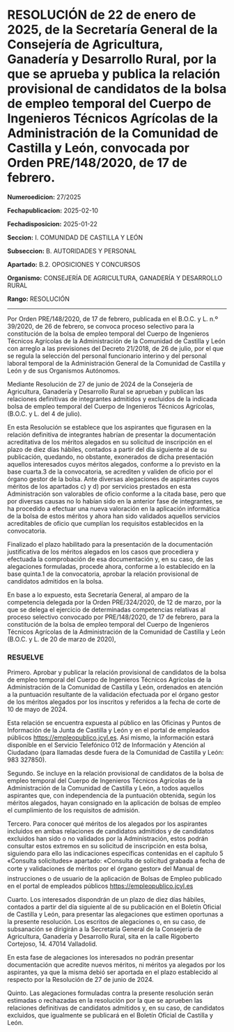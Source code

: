 # RESOLUCIÓN de 22 de enero de 2025, de la Secretaría General de la Consejería de Agricultura, Ganadería y Desarrollo Rural, por la que se aprueba y publica la relación provisional de candidatos de la bolsa de empleo temporal del Cuerpo de Ingenieros Técnicos Agrícolas de la Administración de la Comunidad de Castilla y León, convocada por Orden PRE/148/2020, de 17 de febrero.


**Numeroedicion:** 27/2025

**Fechapublicacion:** 2025-02-10

**Fechadisposicion:** 2025-01-22

**Seccion:** I. COMUNIDAD DE CASTILLA Y LEÓN

**Subseccion:** B. AUTORIDADES Y PERSONAL

**Apartado:** B.2. OPOSICIONES Y CONCURSOS

**Organismo:** CONSEJERÍA DE AGRICULTURA, GANADERÍA Y DESARROLLO RURAL

**Rango:** RESOLUCIÓN


---


Por Orden PRE/148/2020, de 17 de febrero, publicada en el B.O.C. y L. n.º 39/2020, de 26 de febrero, se convoca proceso selectivo para la constitución de la bolsa de empleo temporal del Cuerpo de Ingenieros Técnicos Agrícolas de la Administración de la Comunidad de Castilla y León con arreglo a las previsiones del Decreto 21/2018, de 26 de julio, por el que se regula la selección del personal funcionario interino y del personal laboral temporal de la Administración General de la Comunidad de Castilla y León y de sus Organismos Autónomos.

Mediante Resolución de 27 de junio de 2024 de la Consejería de Agricultura, Ganadería y Desarrollo Rural se aprueban y publican las relaciones definitivas de integrantes admitidos y excluidos de la indicada bolsa de empleo temporal del Cuerpo de Ingenieros Técnicos Agrícolas, (B.O.C. y L. del 4 de julio).

En esta Resolución se establece que los aspirantes que figurasen en la relación definitiva de integrantes habrían de presentar la documentación acreditativa de los méritos alegados en su solicitud de inscripción en el plazo de diez días hábiles, contados a partir del día siguiente al de su publicación, quedando, no obstante, exonerados de dicha presentación aquellos interesados cuyos méritos alegados, conforme a lo previsto en la base cuarta.3 de la convocatoria, se acrediten y validen de oficio por el órgano gestor de la bolsa. Ante diversas alegaciones de aspirantes cuyos méritos de los apartados c) y d) por servicios prestados en esta Administración son valorables de oficio conforme a la citada base, pero que por diversas causas no lo habían sido en la anterior fase de integrantes, se ha procedido a efectuar una nueva valoración en la aplicación informática de la bolsa de estos méritos y ahora han sido validados aquellos servicios acreditables de oficio que cumplían los requisitos establecidos en la convocatoria.

Finalizado el plazo habilitado para la presentación de la documentación justificativa de los méritos alegados en los casos que procediera y efectuada la comprobación de esa documentación y, en su caso, de las alegaciones formuladas, procede ahora, conforme a lo establecido en la base quinta.1 de la convocatoria, aprobar la relación provisional de candidatos admitidos en la bolsa.

En base a lo expuesto, esta Secretaría General, al amparo de la competencia delegada por la Orden PRE/324/2020, de 12 de marzo, por la que se delega el ejercicio de determinadas competencias relativas al proceso selectivo convocado por PRE/148/2020, de 17 de febrero, para la constitución de la bolsa de empleo temporal del Cuerpo de Ingenieros Técnicos Agrícolas de la Administración de la Comunidad de Castilla y León (B.O.C. y L. de 20 de marzo de 2020),

### RESUELVE

Primero.  Aprobar y publicar la relación provisional de candidatos de la bolsa de empleo temporal del Cuerpo de Ingenieros Técnicos Agrícolas de la Administración de la Comunidad de Castilla y León, ordenados en atención a la puntuación resultante de la validación efectuada por el órgano gestor de los méritos alegados por los inscritos y referidos a la fecha de corte de 10 de mayo de 2024.

Esta relación se encuentra expuesta al público en las Oficinas y Puntos de Información de la Junta de Castilla y León y en el portal de empleados públicos https://empleopublico.jcyl.es. Así mismo, la información estará disponible en el Servicio Telefónico 012 de Información y Atención al Ciudadano (para llamadas desde fuera de la Comunidad de Castilla y León: 983 327850).

Segundo.  Se incluye en la relación provisional de candidatos de la bolsa de empleo temporal del Cuerpo de Ingenieros Técnicos Agrícolas de la Administración de la Comunidad de Castilla y León, a todos aquellos aspirantes que, con independencia de la puntuación obtenida, según los méritos alegados, hayan consignado en la aplicación de bolsas de empleo el cumplimiento de los requisitos de admisión.

Tercero.  Para conocer qué méritos de los alegados por los aspirantes incluidos en ambas relaciones de candidatos admitidos y de candidatos excluidos han sido o no validados por la Administración, estos podrán consultar estos extremos en su solicitud de inscripción en esta bolsa, siguiendo para ello las indicaciones específicas contenidas en el capítulo 5 «Consulta solicitudes»  apartado: «Consulta de solicitud grabada a fecha de corte y validaciones de méritos por el órgano gestor» del Manual de instrucciones o de usuario de la aplicación de Bolsas de Empleo publicado en el portal de empleados públicos https://empleopublico.jcyl.es

Cuarto.  Los interesados dispondrán de un plazo de diez días hábiles, contados a partir del día siguiente al de su publicación en el Boletín Oficial de Castilla y León, para presentar las alegaciones que estimen oportunas a la presente resolución. Los escritos de alegaciones o, en su caso, de subsanación se dirigirán a la Secretaría General de la Consejería de Agricultura, Ganadería y Desarrollo Rural, sita en la calle Rigoberto Cortejoso, 14.  47014 Valladolid.

En esta fase de alegaciones los interesados no podrán presentar documentación que acredite nuevos méritos, ni méritos ya alegados por los aspirantes, ya que la misma debió ser aportada en el plazo establecido al respecto por la Resolución de 27 de junio de 2024.

Quinto.  Las alegaciones formuladas contra la presente resolución serán estimadas o rechazadas en la resolución por la que se aprueben las relaciones definitivas de candidatos admitidos y, en su caso, de candidatos excluidos, que igualmente se publicará en el Boletín Oficial de Castilla y León.
